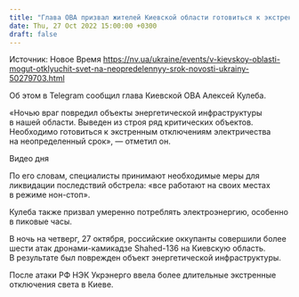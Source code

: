 ```yaml
---
title: "Глава ОВА призвал жителей Киевской области готовиться к экстренным отключениям света на неопределенный срок"
date: Thu, 27 Oct 2022 15:00:00 +0300
draft: false
---
```

Источник: Новое Время https://nv.ua/ukraine/events/v-kievskoy-oblasti-mogut-otklyuchit-svet-na-neopredelennyy-srok-novosti-ukrainy-50279703.html


Об этом в Telegram сообщил глава Киевской ОВА Алексей Кулеба.

«Ночью враг повредил объекты энергетической инфраструктуры в нашей области. Выведен из строя ряд критических объектов. Необходимо готовиться к экстренным отключениям электричества на неопределенный срок», — отметил он.

 Видео дня   

По его словам, специалисты принимают необходимые меры для ликвидации последствий обстрела: «все работают на своих местах в режиме нон-стоп».

Кулеба также призвал умеренно потреблять электроэнергию, особенно в пиковые часы.

В ночь на четверг, 27 октября, российские оккупанты совершили более шести атак дронами-камикадзе Shahed-136 на Киевскую область. В результате был поврежден объект энергетической инфраструктуры.

После атаки РФ НЭК Укрэнерго ввела более длительные экстренные отключения света в Киеве.
